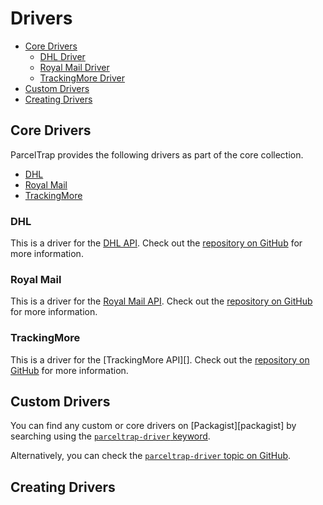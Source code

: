 # Drivers

- [Core Drivers](#core-drivers)
    - [DHL Driver](#driver-dhl)
    - [Royal Mail Driver](#driver-royal-mail)
    - [TrackingMore Driver](#driver-trackingmore)
- [Custom Drivers](#custom-drivers)
- [Creating Drivers](#creating-drivers)

<a name="core-drivers"></a>
## Core Drivers

ParcelTrap provides the following drivers as part of the core collection.

- [DHL](#driver-dhl)
- [Royal Mail](#driver-royal-mail)
- [TrackingMore](#driver-trackingmore)

<a name="driver-dhl"></a>
### DHL

This is a driver for the [DHL API][dhl]. Check out the [repository on GitHub][repo-dhl] for more information.

<a name="driver-royal-mail"></a>
### Royal Mail

This is a driver for the [Royal Mail API][royal-mail]. Check out the [repository on GitHub][repo-royal-mail] for more information.

<a name="driver-trackingmore"></a>
### TrackingMore

This is a driver for the [TrackingMore API][]. Check out the [repository on GitHub][repo-trackingmore] for more information.

<a name="custom-drivers"></a>
## Custom Drivers

You can find any custom or core drivers on [Packagist][packagist] by searching using the [`parceltrap-driver` keyword][packagist-drivers].

Alternatively, you can check the [`parceltrap-driver` topic on GitHub][github-drivers].

<a name="creating-drivers"></a>
## Creating Drivers

[dhl]: https://dhl.com
[github-drivers]: https://github.com/topics/parceltrap-driver
[packagist-drivers]: https://packagist.org/explore?tags=parceltrap%20driver
[repo-dhl]: https://github.com/parceltrap/driver-dhl
[repo-royal-mail]: https://github.com/parceltrap/driver-royal-mail
[repo-trackingmore]: https://github.com/parceltrap/driver-trackingmore
[royal-mail]: https://royalmail.com
[trackingmore]: https://trackingmore.com
